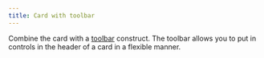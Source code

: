 ```yaml
---
title: Card with toolbar
---
```


Combine the card with a <a href="/styleguide/c-toolbar.html">toolbar</a> construct. The toolbar allows you to put in controls in the header of a card in a flexible manner.